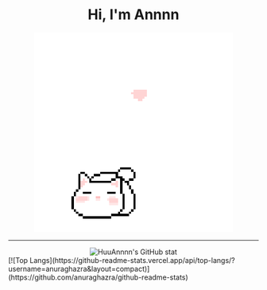 <h1 align='center'>Hi, I'm Annnn</h1>

<p align="center">
 <img src="cat_intro.gif" />
</p>

___

<div align='center'>
 <img style='width: 50%' alt="HuuAnnnn's GitHub stat" src='https://github-readme-stats.vercel.app/api?username=HuuAnnnn&show_icons=true&theme=react' /></div>
 [![Top Langs](https://github-readme-stats.vercel.app/api/top-langs/?username=anuraghazra&layout=compact)](https://github.com/anuraghazra/github-readme-stats)
</div>
